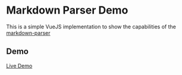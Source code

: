# Markdown Parser Demo

This is a simple VueJS implementation to show the capabilities of the [markdown-parser]

## Demo

[Live Demo](https://tbd)

[markdown-parser]: https://github.com/kiranparajuli/md-parser 'Markdown Parser'
